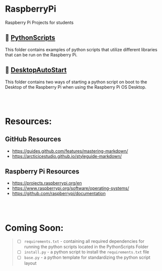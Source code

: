 # RaspberryPi
Raspberry Pi Projects for students

## 📁 [PythonScripts](https://github.com/captexcel/RaspberryPi/tree/main/PythonScripts)
This folder contains examples of python scripts that utilize different libraries that can be run on the Raspberry Pi.

## 📁 [DesktopAutoStart](https://github.com/captexcel/RaspberryPi/tree/main/DesktopAutoStart)
This folder contains two ways of starting a python script on boot to the Desktop of the Raspberry Pi when using the Raspberry Pi OS Desktop.

<br/></br>
# Resources:
## GitHub Resources
- https://guides.github.com/features/mastering-markdown/
- https://arcticicestudio.github.io/styleguide-markdown/

## Raspberry Pi Resources
- https://projects.raspberrypi.org/en
- https://www.raspberrypi.org/software/operating-systems/
- https://github.com/raspberrypi/documentation

<br/></br>
# Coming Soon:
>- [ ] `requirements.txt` - containing all required dependencies for running the python scripts located in the PythonScripts Folder
>- [ ] `install.py` - a python script to install the `requirements.txt` file
>- [ ] `base.py` - a python template for standardizing the python script layout
